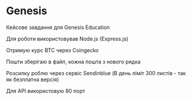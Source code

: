 # Genesis
Кейсове завдання для Genesis Education

Для роботи використовував Node.js (Express.js)

Отримую курс BTC через Coingecko

Пошти зберігаю в файл, кожна пошта з нового рядка

Розсилку роблю через сервіс Sendinblue (В день ліміт 300 листів - так як безплатна версія)

Для API використовую 80 порт
